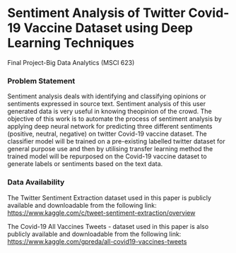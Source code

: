 # Sentiment Analysis of Twitter Covid-19 Vaccine Dataset using Deep Learning Techniques 
Final Project-Big Data Analytics (MSCI 623) 

### Problem Statement 

Sentiment analysis deals with identifying and classifying opinions or sentiments expressed in source text. 
Sentiment analysis of this user generated data is very useful in knowing theopinion of the crowd. 
The objective of this work is to automate the process of sentiment analysis by applying deep neural network 
for predicting three different sentiments (positive, neutral, negative) on  twitter  Covid-19  vaccine  dataset. The  classifier  model  will be  trained  on  a  pre-existing  labelled  twitter  dataset  for  general purpose use  and  then  by  utilising  transfer  learning  method  the trained model will be repurposed on the Covid-19 vaccine dataset to  generate  labels  or  sentiments  based  on  the  text  data.

### Data Availability 

The Twitter Sentiment Extraction dataset used in this paper is publicly available and downloadable from the following link: https://www.kaggle.com/c/tweet-sentiment-extraction/overview

The Covid-19 All Vaccines Tweets - dataset used in this paper is also publicly available and downloadable from the following link: https://www.kaggle.com/gpreda/all-covid19-vaccines-tweets
